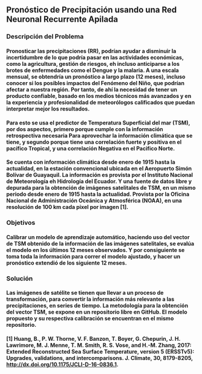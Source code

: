 ## Pronóstico de Precipitación usando una Red Neuronal Recurrente Apilada

### Descripción del Problema

#### Pronosticar las precipitaciones (RR), podrían ayudar a disminuir la incertidumbre de lo que podría pasar en las actividades económicas, como la agricultura, gestión de riesgos, eh incluso anticiparse a los brotes de enfermedades como el Dengue y la malaria. A una escala mensual, se obtendría un pronóstico a largo plazo (12 meses), incluso conocer si los posibles impactos del Fenómeno del Niño, que podrían afectar a nuestra región. Por tanto, de ahí la necesidad de tener un producto confiable, basado en los medios técnicos más avanzados y en la experiencia y profesionalidad de meteorólogos calificados que puedan interpretar mejor los resultados. 
#### Para esto se usa el predictor de Temperatura Superficial del mar (TSM), por dos aspectos, primero porque cumple con la información retrospectiva necesaria Para aprovechar la información climática que se tiene, y segundo porque tiene una correlación fuerte y positiva en el pacífico Tropical, y una correlación Negativa en el Pacifico Norte.  
#### Se cuenta con información climática desde enero de 1915 hasta la actualidad, en la estación convencional ubicada en el Aeropuerto Simón Bolívar de Guayaquil. La información es provista por el Instituto Nacional de Meteorología eh Hidrología del Ecuador. Y una fuente de datos libre y depurada para la obtención de imágenes satelitales de TSM, en un mismo periodo desde enero de 1915 hasta la actualidad. Provista por la Oficina Nacional de Administración Oceánica y Atmosférica (NOAA), en una resolución de 100 km cada pixel por imagen [1].

### Objetivos
#### Calibrar un modelo de aprendizaje automático, haciendo uso del vector de TSM obtenido de la información de las imágenes satelitales, se evalúa el modelo en los últimos 12 meses observados. Y por consiguiente se toma toda la información para correr el modelo ajustado, y hacer un pronóstico extendió de los siguiente 12 meses.

### Solución
#### Las imágenes de satélite se tienen que llevar a un proceso de transformación, para convertir la información más relevante a las precipitaciones, en series de tiempo. La metodología para la obtención del vector TSM, se expone en un repositorio libre en GitHub. El modelo propuesto y su respectiva calibración se encuentran en el mismo repositorio.


#### [1] Huang, B., P. W. Thorne, V. F. Banzon, T. Boyer, G. Chepurin, J. H. Lawrimore, M. J. Menne, T. M. Smith, R. S. Vose, and H.-M. Zhang, 2017: Extended Reconstructed Sea Surface Temperature, version 5 (ERSSTv5): Upgrades, validations, and intercomparisons. J. Climate, 30, 8179-8205, http://dx.doi.org/10.1175/JCLI-D-16-0836.1.
